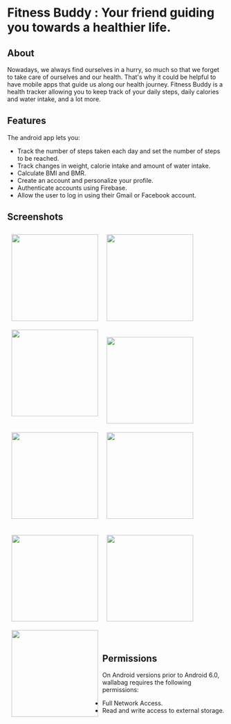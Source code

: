 # Fitness Buddy : Your friend guiding you towards a healthier life.

## About

Nowadays, we always find ourselves in a hurry, so much so that we forget to take care of ourselves and our health.
That's why it could be helpful to have mobile apps that guide us along our health journey.
Fitness Buddy is a health tracker allowing you to keep track of your daily steps, daily calories and water intake,
and a lot more.

## Features

The android app lets you:
- Track the number of steps taken each day and set the number of steps to be reached.
- Track changes in weight, calorie intake and amount of water intake.
- Calculate BMI and BMR.
- Create an account and personalize your profile.
- Authenticate accounts using Firebase.
- Allow the user to log in using their Gmail or Facebook account.

## Screenshots

<img src="https://github.com/Arij-Hm/Trackini-Health-Tracker/blob/main/Screenshots/Fitness%20Buddy%201.jpg" align="left"
width="200"
    hspace="10" vspace="10">
<img src="https://github.com/Arij-Hm/Trackini-Health-Tracker/blob/main/Screenshots/Fitness%20Buddy%202.jpg" align="center"
width="200"
    hspace="10" vspace="10">
<img src="https://github.com/Arij-Hm/Trackini-Health-Tracker/blob/main/Screenshots/Fitness%20Buddy%203.jpg" align="left"
width="200"
    hspace="10" vspace="10">
<br>
<br>
<img src="https://github.com/Arij-Hm/Trackini-Health-Tracker/blob/main/Screenshots/Fitness%20Buddy%204.jpg" align="center"
width="200"
    hspace="10" vspace="10">
<img src="https://github.com/Arij-Hm/Trackini-Health-Tracker/blob/main/Screenshots/Fitness%20Buddy%205.jpg" align="left"
width="200"
    hspace="10" vspace="10">
<img src="https://github.com/Arij-Hm/Trackini-Health-Tracker/blob/main/Screenshots/Fitness%20Buddy%206.jpg" align="center"
width="200"
    hspace="10" vspace="10">
<br>
<br>
<img src="https://github.com/Arij-Hm/Trackini-Health-Tracker/blob/main/Screenshots/Fitness%20Buddy%207.jpg" align="left"
width="200"
    hspace="10" vspace="10">
<img src="https://github.com/Arij-Hm/Trackini-Health-Tracker/blob/main/Screenshots/Fitness%20Buddy%208.jpg" align="center"
width="200"
    hspace="10" vspace="10">
<img src="https://github.com/Arij-Hm/Trackini-Health-Tracker/blob/main/Screenshots/Fitness%20Buddy%209.jpg" align="left"
width="200"
    hspace="10" vspace="10">
<br>
<br>
<br>




## Permissions

On Android versions prior to Android 6.0, wallabag requires the following permissions:
- Full Network Access.
- Read and write access to external storage.
